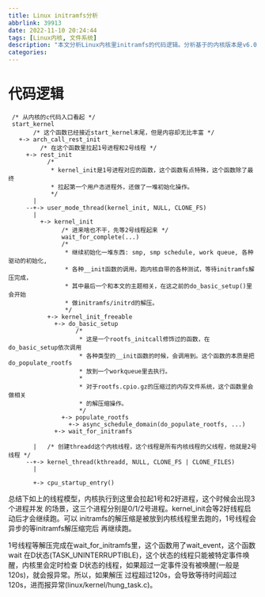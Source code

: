 ```yaml
---
title: Linux initramfs分析
abbrlink: 39913
date: 2022-11-10 20:24:44
tags: [Linux内核, 文件系统]
description: "本文分析Linux内核里initramfs的代码逻辑。分析基于的内核版本是v6.0，qemu版本是v7.1.50。"
categories:
---
```


代码逻辑
=========

```
 /* 从内核的c代码入口看起 */
 start_kernel
       /* 这个函数已经接近start_kernel末尾，但是内容却无比丰富 */
   +-> arch_call_rest_init
         /* 在这个函数里拉起1号进程和2号线程 */
     +-> rest_init
           /*
            * kernel_init是1号进程对应的函数，这个函数有点特殊，这个函数除了最终
            * 拉起第一个用户态进程外，还做了一堆初始化操作。
            */
       |
     --+-> user_mode_thread(kernel_init, NULL, CLONE_FS)
       |
         +-> kernel_init
               /* 进来啥也不干，先等2号线程起来 */
               wait_for_complete(...)
               /*
                * 继续初始化一堆东西: smp, smp schedule, work queue, 各种驱动的初始化,
                * 各种__init函数的调用，跑内核自带的各种测试，等待initramfs解压完成，
                * 其中最后一个和本文的主题相关，在这之前的do_basic_setup()里会开始
                * 做initramfs/initrd的解压。
                */
           +-> kernel_init_freeable
             +-> do_basic_setup
                   /*
                    * 这是一个rootfs_initcall修饰过的函数，在do_basic_setup依次调用
                    * 各种类型的__init函数的时候，会调用到。这个函数的本质是把do_populate_rootfs
                    * 放到一个workqueue里去执行。
                    *
                    * 对于rootfs.cpio.gz的压缩过的内存文件系统，这个函数里会做相关
                    * 的解压缩操作。
                    */
               +-> populate_rootfs
                 +-> async_schedule_domain(do_populate_rootfs, ...)
             +-> wait_for_initramfs

       |   /* 创建threadd这个内核线程，这个线程是所有内核线程的父线程，他就是2号线程 */
     --+-> kernel_thread(kthreadd, NULL, CLONE_FS | CLONE_FILES)
       |

       +-> cpu_startup_entry()
```
 总结下如上的线程模型，内核执行到这里会拉起1号和2好进程，这个时候会出现3个进程并发
 的场景，这三个进程分别是0/1/2号进程。kernel_init会等2好线程启动后才会继续跑。可以
 initramfs的解压缩是被放到内核线程里去跑的，1号线程会异步的等initramfs解压缩完后
 再继续跑。

 1号线程等解压完成在wait_for_initramfs里，这个函数用了wait_event，这个函数wait
 在D状态(TASK_UNINTERRUPTIBLE)，这个状态的线程只能被特定事件唤醒，内核里会定时检查
 D状态的线程，如果超过一定事件没有被唤醒(一般是120s)，就会报异常。所以，如果解压
 过程超过120s，会导致等待时间超过120s，进而报异常(linux/kernel/hung_task.c)。

